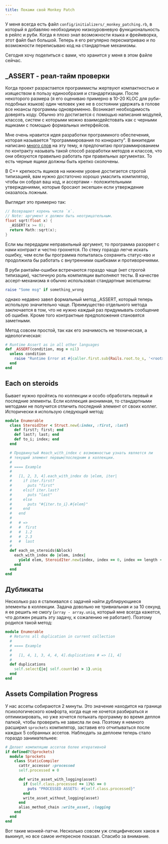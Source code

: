```yaml
---
title: Покажи свой Monkey Patch
---
```


У меня всегда есть файл `config/initializers/_monkey_patching.rb`, в который я добавляю
необходимую низкоуровневую функциональность в рейлс и руби. Когда я плохо знал
возможности языка и фреймворка, этот файл был большой. Теперь я его регулярно
пересматриваю и по возможности переписываю код на стандартные механизмы.

Сегодня хочу поделиться с вами, что хранится у меня в этом файле сейчас.

## _ASSERT - реал-тайм проверки

Когда проект разрастается программисты жертвуют компактностью и изяществом в пользу единообразия
и стандартизации. После некоторого размера (я его оцениваю примерно в 10-20 KLOC для руби-подобных
языков) один человек уже не в состоянии удержать в голове все нюансы программы одновременно.
Возникает необходимость доверять коду. Обычно это достигается с помощью написания модулей, классов,
систем с которыми можно взаимодейстовать как с черными ящиками с помощью формальных
интерфейсов.

Мне очень нравится идея разработки программного обеспечения, которая называется "программирования
по конкракту". В википедии написано [много слов](http://ru.wikipedia.org/wiki/%D0%9A%D0%BE%D0%BD%D1%82%D1%80%D0%B0%D0%BA%D1%82%D0%BD%D0%BE%D0%B5_%D0%BF%D1%80%D0%BE%D0%B3%D1%80%D0%B0%D0%BC%D0%BC%D0%B8%D1%80%D0%BE%D0%B2%D0%B0%D0%BD%D0%B8%D0%B5) на эту тему,
я предпочитаю программированием по контракту называть такой способ разработки методов и классов,
что они обязуются правильно работать при правильных аргументах. То есть черные ящики должны быть
крепко сколочены.

В С++ крепкость ящиков на нижнем уровне достигается строгой типизацией, вам
нужно достаточно хорошо умаслить
компилятор, чтобы он собрал ваш код, и ассертами - положительными утверждениями,
которые бросают эксепшен если утверждение оказалось ложным.

Выглядит это примерно так:

``` c++
// Возвращает корень числа `x`.
// Note: аргумент x должен быть неотрицательным.
float sqrt(float x) {
  _ASSERT(x >= 0);
  return Math::sqrt(x);
}
```

Eсли мы передадим неправильный
аргумент, то программа разорвет с нами контракт и честно грохнется. По стеку гораздо легче
искать ошибку, чем если бы программа попыталась сохранить статус-кво и продолжила бы работать
с внутренними ошибками и противоречиями.

В руби рантайм-ошибки встречаются гораздо чаще (нет строгой типизации), частичную роль компиляции
выполняют тесты. В качестве ассерт-механизма я обычно использовал стандартные эксепшены:

``` ruby
raise "Some msg" if something_wrong
```

однако недавно завел формальный метод _ASSERT, который теперь использую значительно чаще.
Преимущество отдельного метода заключается в том, что не нужно каждый раз придумывать
сообщение об ошибке. Кроме того контрактные предположения становятся заметными.

Метод совсем простой, так как его значимость не техническая, а идеологическая:

``` ruby
# Runtime Assert as in all other languages
def _ASSERT(condition, msg = nil)
  unless condition
    raise "Runtime Error at #{caller.first.sub(Rails.root.to_s, '<root>')}: #{msg}"
  end
end
```

## Each on steroids

Бывает нужно пройтись по коллекции и особо обработать первый и последние элементы. Если коллекция
анонимная, то стандартными методами не получится отличить последний элемент от своих коллег.
Исторически я использую следующий метод:

``` ruby
module Enumerable
  class SteroidIter < Struct.new(:index, :first, :last)
    def first?; first; end
    def last?; last; end
    def to_i; index; end
  end

  # Продвинутый #each_with_index с возможностью узнать является ли
  # текущий элемент первым/последним в коллекции.
  #
  # ==== Example
  #
  #   [1, 2, 3, 4].each_with_index do |elem, iter|
  #     if iter.first?
  #       puts "first"
  #     elsif iter.last?
  #       puts "last"
  #     else
  #       puts "#{iter.to_i}.#{elem}"
  #     end
  #   end
  #
  #   # =>
  #   #  first
  #   #  1.2
  #   #  2.3
  #   #  last
  #
  def each_on_steroids(&block)
    each_with_index do |elem, index|
      yield elem, SteroidIter.new(index, index == 0, index == length - 1)
    end
  end
end
```

## Дубликаты

Несколько раз я сталкивался с задачей найти дублирующиеся элементы в коллекции. Задача довольно
не тривиальная и за 10 секунд я ее решить не смогу (`array - array.uniq`, который
мне всегда кажется, что должен решать эту задачу, к сожалению не работает). Поэтому родился
такой метод:

``` ruby
module Enumerable
  # Returns all duplication in current collection
  #
  # ==== Example
  #
  #   [1, 4, 1, 3, 4, 4, 4].duplications # => [1, 4]
  #
  def duplications
    self.select{|e| self.count(e) > 1}.uniq
  end
end 
```

## Assets Compilation Progress

У нас ассеты собираются 2 минуты. Это значение находится на границе психологического комфорта,
когда еще не хочется разбираться и оптимизировать, но уже хочется потыкать программу во время
деплоя палкой, чтобы проверить не зависла ли она. Поэтому я немного расширил `sprockets`
компилятор, заставив его отчитываться после каждых 5 собранных ассетов. Наблюдать за деплоем
теперь стало гораздо занимательнее:

``` ruby
# Делает компиляцию ассетов более итеративной
if defined?(Sprockets)
  module Sprockets
    class StaticCompiler
      cattr_accessor :processed
      self.processed = 0

      def write_asset_with_logging(asset)
        if (self.class.processed += 1)%5 == 0
          puts "PROCESSED ASSETS: #{self.class.processed}"
        end
        write_asset_without_logging(asset)
      end
      alias_method_chain :write_asset, :logging
    end
  end
end
```

Вот такие монкей-патчи. Несколько совсем уж специфических хаков я выкинул, но все самое
интересное показал. Спасибо за внимание.
